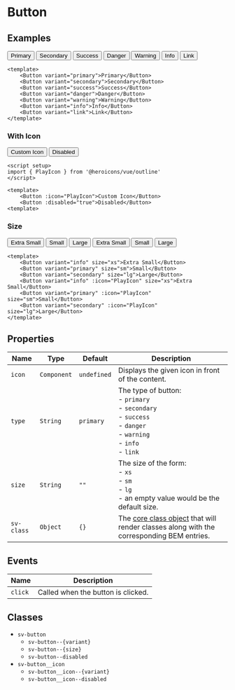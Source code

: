 <script setup>
import { ref } from "vue";
import { Alert, Button } from "@/components";
import { PlayIcon } from '@heroicons/vue/outline'

const message = ref("You can click a button to change this message.");

const click = (type) => {
    message.value = `You clicked the "${type}" button.`;
}
</script>

# Button

## Examples

<Alert variant="info" :message="message" class="mb-4" />

<div class="flex flex-row">
<Button variant="primary" @click="click('primary')">Primary</Button>
<Button variant="secondary" class="ml-2" @click="click('secondary')">Secondary</Button>
<Button variant="success" class="ml-2" @click="click('success')">Success</Button>
<Button variant="danger" class="ml-2" @click="click('danger')">Danger</Button>
<Button variant="warning" class="ml-2" @click="click('warning')">Warning</Button>
<Button variant="info" class="ml-2" @click="click('info')">Info</Button>
<Button variant="link" class="ml-2" @click="click('link')">Link</Button>
</div>

```vue
<template>
    <Button variant="primary">Primary</Button>
    <Button variant="secondary">Secondary</Button>
    <Button variant="success">Success</Button>
    <Button variant="danger">Danger</Button>
    <Button variant="warning">Warning</Button>
    <Button variant="info">Info</Button>
    <Button variant="link">Link</Button>
</template>
```

### With Icon

<div class="flex flex-row">
<Button :icon="PlayIcon">Custom Icon</Button>
<Button :disabled="true" class="ml-2">Disabled</Button>
</div>

```vue
<script setup>
import { PlayIcon } from '@heroicons/vue/outline'
</script>

<template>
    <Button :icon="PlayIcon">Custom Icon</Button>
    <Button :disabled="true">Disabled</Button>
<template>
```

### Size

<div class="flex flex-row items-center">
<Button variant="info" @click="click('xs')" size="xs">Extra Small</Button>
<Button variant="primary" class="ml-2" @click="click('sm')" size="sm">Small</Button>
<Button variant="secondary" class="ml-2" @click="click('lg')" size="lg">Large</Button>
<Button variant="info" :icon="PlayIcon" class="ml-2" @click="click('xs')" size="xs">Extra Small</Button>
<Button variant="primary" :icon="PlayIcon" class="ml-2" @click="click('sm')" size="sm">Small</Button>
<Button variant="secondary" :icon="PlayIcon" class="ml-2" @click="click('lg')" size="lg">Large</Button>
</div>

```vue
<template>
    <Button variant="info" size="xs">Extra Small</Button>
    <Button variant="primary" size="sm">Small</Button>
    <Button variant="secondary" size="lg">Large</Button>
    <Button variant="info" :icon="PlayIcon" size="xs">Extra Small</Button>
    <Button variant="primary" :icon="PlayIcon" size="sm">Small</Button>
    <Button variant="secondary" :icon="PlayIcon" size="lg">Large</Button>
</template>
```

## Properties

| Name       | Type        | Default     | Description                                                                                                                    |
| ---------- | ----------- | ----------- | ------------------------------------------------------------------------------------------------------------------------------ |
| `icon`     | `Component` | `undefined` | Displays the given icon in front of the content.                                                                               |
| `type`     | `String`    | `primary`   | The type of button:<br/>- `primary`<br/>- `secondary`<br/>- `success`<br/>- `danger`<br/>- `warning`<br/>- `info`<br/>- `link` |
| `size`     | `String`    | `""`        | The size of the form:<br/>- `xs`<br/>- `sm`<br/>- `lg`<br/>- an empty value would be the default size.                         |
| `sv-class` | `Object`    | `{}`        | The [core class object](/components/core-class) that will render classes along with the corresponding BEM entries.             |

## Events

| Name    | Description                        |
| ------- | ---------------------------------- |
| `click` | Called when the button is clicked. |

## Classes

- `sv-button`
  -  `sv-button--{variant}`
  -  `sv-button--{size}`
  -  `sv-button--disabled`
- `sv-button__icon`
  -  `sv-button__icon--{variant}`
  -  `sv-button__icon--disabled`